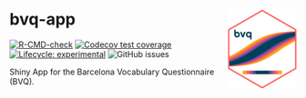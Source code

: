 # bvq-app <a href="gongcastro.github.io/bvqdev"><img src="bvq-app/www/logo.png" align="right" height="139" /></a>
<!-- badges: start -->
[![R-CMD-check](https://github.com/gongcastro/bvqdev/actions/workflows/check-standard.yaml/badge.svg)](https://github.com/gongcastro/bvqdev/actions/workflows/R-CMD-check.yaml)
[![Codecov test coverage](https://codecov.io/gh/gongcastro/bvqdev/branch/main/graph/badge.svg)](https://app.codecov.io/gh/gongcastro/bvqdev?branch=main)
[![Lifecycle: experimental](https://img.shields.io/badge/lifecycle-experimental-orange.svg)](https://lifecycle.r-lib.org/articles/stages.html#experimental)
![GitHub issues](https://img.shields.io/github/issues/gongcastro/bvqdev)
<!-- badges: end -->

Shiny App for the Barcelona Vocabulary Questionnaire (BVQ).

